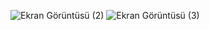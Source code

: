 ![Ekran Görüntüsü (2)](https://github.com/ervasla/odev2/assets/158048946/1d528168-daea-4f3f-b8db-350e31fc03df)
![Ekran Görüntüsü (3)](https://github.com/ervasla/odev2/assets/158048946/5dee2852-fb9c-47f0-bd5b-60151db6b617)
